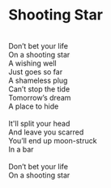 # Shooting Star
\
Don’t bet your life\
On a shooting star\
A wishing well\
Just goes so far\
A shameless plug\
Can’t stop the tide\
Tomorrow’s dream\
A place to hide\
\
It'll split your head\
And leave you scarred\
You’ll end up moon-struck\
In a bar\
\
Don’t bet your life\
On a shooting star